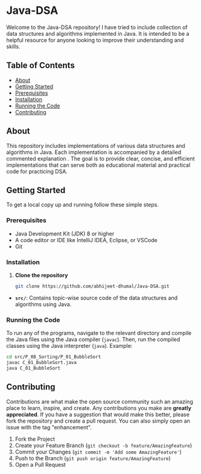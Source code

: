 # Java-DSA

Welcome to the Java-DSA repository! I have tried to include collection of data structures and algorithms implemented in Java. It is intended to be a helpful resource for anyone looking to improve their understanding and skills.

## Table of Contents
- [About](#about)
- [Getting Started](#getting-started)
- [Prerequisites](#prerequisites)
- [Installation](#installation)
- [Running the Code](#running-the-code)
- [Contributing](#contributing)

## About

This repository includes implementations of various data structures and algorithms in Java. Each implementation is accompanied by a detailed commented explanation . The goal is to provide clear, concise, and efficient implementations that can serve both as educational material and practical code for practicing DSA.

## Getting Started

To get a local copy up and running follow these simple steps.


### Prerequisites

- Java Development Kit (JDK) 8 or higher
- A code editor or IDE like IntelliJ IDEA, Eclipse, or VSCode
- Git

### Installation

1. **Clone the repository**
   ```sh
   git clone https://github.com/abhijeet-dhumal/Java-DSA.git

- **`src/`**: Contains topic-wise source code of the data structures and algorithms using Java.

### Running the Code
To run any of the programs, navigate to the relevant directory and compile the Java files using the Java compiler (`javac`). Then, run the compiled classes using the Java interpreter (`java`).
Example:
```sh
cd src/P_08_Sorting/P_01_BubbleSort
javac C_01_BubbleSort.java
java C_01_BubbleSort
```


## Contributing
Contributions are what make the open source community such an amazing place to learn, inspire, and create. Any contributions you make are **greatly appreciated**.
If you have a suggestion that would make this better, please fork the repository and create a pull request. You can also simply open an issue with the tag "enhancement".
1. Fork the Project
2. Create your Feature Branch (`git checkout -b feature/AmazingFeature`)
3. Commit your Changes (`git commit -m 'Add some AmazingFeature'`)
4. Push to the Branch (`git push origin feature/AmazingFeature`)
5. Open a Pull Request
